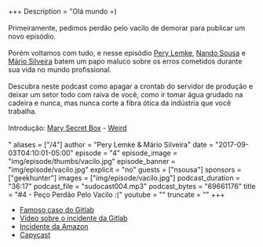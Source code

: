 +++
Description = "Olá mundo =)<br/><br/> Primeiramente, pedimos perdão pelo vacilo de demorar para publicar um novo episódio.<br/><br/> Porém voltamos com tudo, e nesse episódio [Pery Lemke](https://www.twitter.com/perylemke), [Nando Sousa](http://www.twitter.com/nandosousafr) e [Mário Silveira](https://www.twitter.com/dermarios) batem um papo maluco sobre os erros cometidos durante sua vida no mundo profissional.<br/><br/> Descubra neste podcast como apagar a crontab do servidor de produção e deixar um setor todo com raiva de você, como ir tomar água grudado na cadeira e nunca, mas nunca corte a fibra ótica da indústria que você trabalha.<br/><br/> Introdução: [Mary Secret Box](https://www.facebook.com/marysecretbox/) - [Weird](https://soundcloud.com/marysecretbox/04-weird)<br/><br/>"
aliases = ["/4"]
author = "Pery Lemke & Mário Silveira"
date = "2017-09-03T04:10:01-05:00"
episode = "4"
episode_image = "img/episode/thumbs/vacilo.jpg"
episode_banner = "img/episode/vacilo.jpg"
explicit = "no"
guests = ["nsousa"]
sponsors = ["geekhunter"]
images = ["img/episode/vacilo.jpg"]
podcast_duration = "36:17"
podcast_file = "sudocast004.mp3"
podcast_bytes = "69661176"
title = "#4 - Peço Perdão Pelo Vacilo :("
youtube = ""
truncate = ""
+++
* [Famoso caso do Gitlab](https://about.gitlab.com/2017/02/01/gitlab-dot-com-database-incident/)
* [Vídeo sobre o incidente da Gitlab](https://www.youtube.com/watch?v=sVhxJglkQwI&t=7s)
* [Incidente da Amazon](http://gizmodo.uol.com.br/amazon-web-services-pane/)
* [Capycast](https://soundcloud.com/rdshipit)
